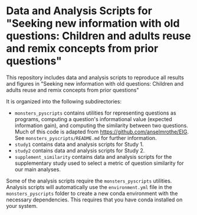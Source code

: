 # Data and Analysis Scripts for "Seeking new information with old questions: Children and adults reuse and remix concepts from prior questions"

This repository includes data and analysis scripts to reproduce all results and figures in "Seeking new information with old questions: Children and adults reuse and remix concepts from prior questions"

It is organized into the following subdirectories:
- `monsters_pyscripts` contains utilities for representing questions as programs, computing a question's informational value (expected information gain), and computing the similarity between two questions. Much of this code is adapted from https://github.com/anselmrothe/EIG. See `monsters_pyscripts/README.md` for further information.
- `study1` contains data and analysis scripts for Study 1.
- `study2` contains data and analysis scripts for Study 2.
- `supplement_similarity` contains data and analysis scripts for the supplementary study used to select a metric of question similarity for our main analyses.

Some of the analysis scripts require the `monsters_pyscripts` utilities. Analysis scripts will automatically use the `environment.yml` file in the `monsters_pyscripts` folder to create a new conda environment with the necessary dependencies. This requires that you have conda installed on your system.


